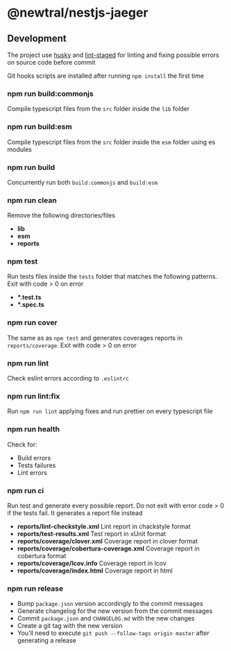 # @newtral/nestjs-jaeger

## Development

The project use [husky](https://github.com/typicode/husky) and
[lint-staged](https://github.com/okonet/lint-staged) for linting and fixing possible errors on
source code before commit

Git hooks scripts are installed after running `npm install` the first time

### npm run build:commonjs

Compile typescript files from the `src` folder inside the `lib` folder

### npm run build:esm

Compile typescript files from the `src` folder inside the `esm` folder using es modules

### npm run build

Concurrently run both `build:commonjs` and `build:esm`

### npm run clean

Remove the following directories/files

- **lib**
- **esm**
- **reports**

### npm test

Run tests files inside the `tests` folder that matches the following patterns. Exit with code > 0 on
error

- **\*.test.ts**
- **\*.spec.ts**

### npm run cover

The same as as `npm test` and generates coverages reports in `reports/coverage`. Exit with code > 0
on error

### npm run lint

Check eslint errors according to `.eslintrc`

### npm run lint:fix

Run `npm run lint` applying fixes and run prettier on every typescript file

### npm run health

Check for:

- Build errors
- Tests failures
- Lint errors

### npm run ci

Run test and generate every possible report. Do not exit with error code > 0 if the tests fail. It
generates a report file instead

- **reports/lint-checkstyle.xml** Lint report in chackstyle format
- **reports/test-results.xml** Test report in xUnit format
- **reports/coverage/clover.xml** Coverage report in clover format
- **reports/coverage/cobertura-coverage.xml** Coverage report in cobertura format
- **reports/coverage/lcov.info** Coverage report in lcov
- **reports/coverage/index.html** Coverage report in html

### npm run release

- Bump `package.json` version accordingly to the commit messages
- Generate changelog for the new version from the commit messages
- Commit `package.json` and `CHANGELOG.md` with the new changes
- Create a git tag with the new version
- You'll need to execute `git push --follow-tags origin master` after generating a release
